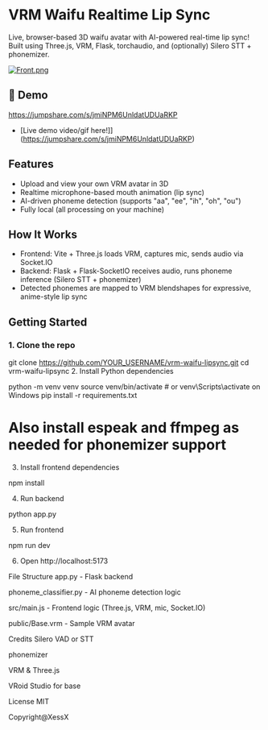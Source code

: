 # VRM Waifu Realtime Lip Sync

Live, browser-based 3D waifu avatar with AI-powered real-time lip sync!  
Built using Three.js, VRM, Flask, torchaudio, and (optionally) Silero STT + phonemizer.

[![Front.png](https://i.postimg.cc/gJksc0Pw/Front.png)](https://postimg.cc/R3yKX4h9)

## 🚀 Demo

https://jumpshare.com/s/jmiNPM6UnldatUDUaRKP
- [Live demo video/gif here!]](https://jumpshare.com/s/jmiNPM6UnldatUDUaRKP)


## Features

- Upload and view your own VRM avatar in 3D
- Realtime microphone-based mouth animation (lip sync)
- AI-driven phoneme detection (supports "aa", "ee", "ih", "oh", "ou")
- Fully local (all processing on your machine)

## How It Works

- Frontend: Vite + Three.js loads VRM, captures mic, sends audio via Socket.IO
- Backend: Flask + Flask-SocketIO receives audio, runs phoneme inference (Silero STT + phonemizer)
- Detected phonemes are mapped to VRM blendshapes for expressive, anime-style lip sync

## Getting Started

### 1. Clone the repo

git clone https://github.com/YOUR_USERNAME/vrm-waifu-lipsync.git
cd vrm-waifu-lipsync
2. Install Python dependencies

python -m venv venv
source venv/bin/activate  # or venv\Scripts\activate on Windows
pip install -r requirements.txt
# Also install espeak and ffmpeg as needed for phonemizer support
3. Install frontend dependencies


npm install

4. Run backend


python app.py

5. Run frontend

npm run dev

6. Open http://localhost:5173

File Structure
app.py - Flask backend

phoneme_classifier.py - AI phoneme detection logic

src/main.js - Frontend logic (Three.js, VRM, mic, Socket.IO)

public/Base.vrm - Sample VRM avatar

Credits
Silero VAD or STT

phonemizer

VRM & Three.js

VRoid Studio for base

License
MIT

Copyright@XessX
